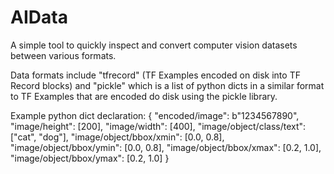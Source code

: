 # AIData
A simple tool to quickly inspect and convert computer vision datasets between
various formats.

Data formats include "tfrecord" (TF Examples encoded on disk into TF Record
blocks) and "pickle" which is a list of python dicts in a similar format to TF
Examples that are encoded do disk using the pickle library.

Example python dict declaration:
{
  "encoded/image": b"1234567890",
  "image/height": [200], "image/width": [400],
  "image/object/class/text": ["cat", "dog"],
  "image/object/bbox/xmin": [0.0, 0.8],
  "image/object/bbox/ymin": [0.0, 0.8],
  "image/object/bbox/xmax": [0.2, 1.0],
  "image/object/bbox/ymax": [0.2, 1.0]
}

